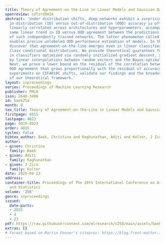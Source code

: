 ```yaml
---
title: Theory of Agreement-on-the-Line in Linear Models and Gaussian Data
openreview: cUTzrd9mIA
abstract: 'Under distribution shifts, deep networks exhibit a surprising phenomenon:
  in-distribution (ID) versus out-of-distribution (OOD) accuracy is often strongly
  linearly correlated across architectures and hyperparameters, accompanied by the
  same linear trend in ID versus OOD agreement between the predictions of any pair
  of such independently trained networks. The latter phenomenon called “agreement-on-the-line”
  enables precise unlabeled OOD performance estimation of models. In this work, we
  discover that agreement-on-the-line emerges even in linear classifiers over Gaussian
  class conditional distributions. We provide theoretical guarantees for this phenomenon
  in classifiers optimized via randomly initialized gradient descent, approximated
  by linear interpolations between random vectors and the Bayes-optimal classifier.
  Next, we prove a lower bound on the residual of the correlation between ID versus
  OOD agreement that grows proportionally with the residual of accuracy. Real-world
  experiments on CIFAR10C shifts, validate our findings and the broader relevance
  of our theoretical framework.'
layout: inproceedings
series: Proceedings of Machine Learning Research
publisher: PMLR
issn: 2640-3498
id: baek25a
month: 0
tex_title: Theory of Agreement-on-the-Line in Linear Models and Gaussian Data
firstpage: 4015
lastpage: 4023
page: 4015-4023
order: 4015
cycles: false
bibtex_author: Baek, Christina and Raghunathan, Aditi and Kolter, J Zico
author:
- given: Christina
  family: Baek
- given: Aditi
  family: Raghunathan
- given: J Zico
  family: Kolter
date: 2025-04-23
address:
container-title: Proceedings of The 28th International Conference on Artificial Intelligence
  and Statistics
volume: '258'
genre: inproceedings
issued:
  date-parts:
  - 2025
  - 4
  - 23
pdf: https://raw.githubusercontent.com/mlresearch/v258/main/assets/baek25a/baek25a.pdf
extras: []
# Format based on Martin Fenner's citeproc: https://blog.front-matter.io/posts/citeproc-yaml-for-bibliographies/
---
```


